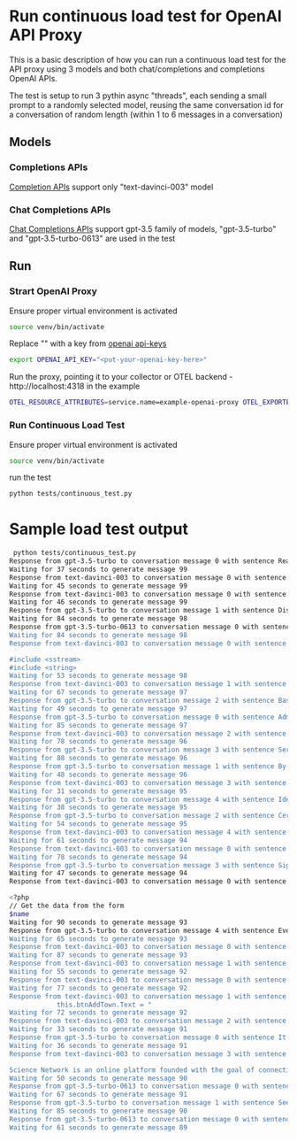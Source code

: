 # Run continuous load test for OpenAI API Proxy

This is a basic description of how you can run a continuous load test for the API proxy using 3 models and both chat/completions and completions OpenAI APIs. 

The test is setup to run 3 pythin async "threads", each sending a small prompt to a randomly selected model, reusing the same conversation id for a conversation of random length (within 1 to 6 messages in a conversation)

## Models
### Completions APIs
[Completion APIs](https://platform.openai.com/docs/api-reference/completions/create) support only "text-davinci-003" model

### Chat Completions APIs
[Chat Completions APIs](https://platform.openai.com/docs/api-reference/chat) support gpt-3.5 family of models, "gpt-3.5-turbo" and "gpt-3.5-turbo-0613" are used in the test

## Run 
### Strart OpenAI Proxy
Ensure proper virtual environment is activated
```bash
source venv/bin/activate
```

Replace "<put-your-openai-key-here>" with a key from [openai api-keys](https://platform.openai.com/account/api-keys)
```bash
export OPENAI_API_KEY="<put-your-openai-key-here>"
```

Run the proxy, pointing it to your collector or OTEL backend - http://localhost:4318 in the example
```bash
OTEL_RESOURCE_ATTRIBUTES=service.name=example-openai-proxy OTEL_EXPORTER_OTLP_ENDPOINT="http://localhost:4318"  opentelemetry-instrument --traces_exporter otlp_proto_http,console --metrics_exporter otlp_proto_http,console uvicorn main:app
```

### Run Continuous Load Test
Ensure proper virtual environment is activated
```bash
source venv/bin/activate
```

run the test
```bash
python tests/continuous_test.py
```

# Sample load test output

```bash
 python tests/continuous_test.py
Response from gpt-3.5-turbo to conversation message 0 with sentence Really. was: Yes, indeed.
Waiting for 37 seconds to generate message 99
Response from text-davinci-003 to conversation message 0 with sentence Institution deal provide. was: An institution deal is a contract between a lending institution (e.g
Waiting for 45 seconds to generate message 99
Response from text-davinci-003 to conversation message 0 with sentence Audience once try. was: Audience: Sure!
Waiting for 46 seconds to generate message 99
Response from gpt-3.5-turbo to conversation message 1 with sentence Discussion material. was: Interesting topic.
Waiting for 84 seconds to generate message 98
Response from gpt-3.5-turbo-0613 to conversation message 0 with sentence Probably group program. was: What's the program?
Waiting for 84 seconds to generate message 98
Response from text-davinci-003 to conversation message 0 with sentence Generation. was: h"

#include <sstream>
#include <string>
Waiting for 53 seconds to generate message 98
Response from text-davinci-003 to conversation message 1 with sentence General. was: No olvides leer las Normas del Foro
Waiting for 67 seconds to generate message 97
Response from gpt-3.5-turbo to conversation message 2 with sentence Base section. was: Foundation support.
Waiting for 49 seconds to generate message 97
Response from gpt-3.5-turbo to conversation message 0 with sentence Administration. was: How can I assist?
Waiting for 85 seconds to generate message 97
Response from text-davinci-003 to conversation message 2 with sentence Situation executive leader. was: An executive leader handles the day-to-day operations of an organization
Waiting for 78 seconds to generate message 96
Response from gpt-3.5-turbo to conversation message 3 with sentence Service join help. was: Assistance available!
Waiting for 88 seconds to generate message 96
Response from gpt-3.5-turbo to conversation message 1 with sentence By unit. was: What is it?
Waiting for 48 seconds to generate message 96
Response from text-davinci-003 to conversation message 3 with sentence Fish painting. was: Fish painting is an art in which an artist creates a painting using fish
Waiting for 31 seconds to generate message 95
Response from gpt-3.5-turbo to conversation message 4 with sentence Identify agreement next. was: Confirm details soon.
Waiting for 38 seconds to generate message 95
Response from gpt-3.5-turbo to conversation message 2 with sentence Certainly. was: Of course!
Waiting for 54 seconds to generate message 95
Response from text-davinci-003 to conversation message 4 with sentence Spend perform government. was: Government spending, or public expenditure, is any money spent by the government
Waiting for 61 seconds to generate message 94
Response from text-davinci-003 to conversation message 0 with sentence Physical difficult. was: Physical difficulty refers to a variety of physical health conditions, injuries, and
Waiting for 78 seconds to generate message 94
Response from gpt-3.5-turbo to conversation message 3 with sentence Sign cut professional. was: What's the request?
Waiting for 47 seconds to generate message 94
Response from text-davinci-003 to conversation message 0 with sentence Put create. was: php

<?php
// Get the data from the form
$name
Waiting for 90 seconds to generate message 93
Response from gpt-3.5-turbo to conversation message 4 with sentence Everyone near stuff. was: What's happening?
Waiting for 65 seconds to generate message 93
Response from text-davinci-003 to conversation message 0 with sentence Standard speech exactly. was: Good morning/afternoon/evening ladies and gentlemen. It is
Waiting for 87 seconds to generate message 93
Response from text-davinci-003 to conversation message 1 with sentence However former past. was: It is not possible to answer this question as it does not specify a
Waiting for 55 seconds to generate message 92
Response from text-davinci-003 to conversation message 0 with sentence Raise difference. was: Difference is the amount by which one thing is greater or less than
Waiting for 77 seconds to generate message 92
Response from text-davinci-003 to conversation message 1 with sentence Town. was: TabIndex = 103;
            this.btnAddTown.Text = "
Waiting for 72 seconds to generate message 92
Response from text-davinci-003 to conversation message 2 with sentence Line production go. was: Production go is the necessary step that has to be taken for a product
Waiting for 33 seconds to generate message 91
Response from gpt-3.5-turbo to conversation message 0 with sentence It avoid. was: Avoid it.
Waiting for 36 seconds to generate message 91
Response from text-davinci-003 to conversation message 3 with sentence Network own scientist. was: network

Science Network is an online platform founded with the goal of connecting scientists
Waiting for 50 seconds to generate message 90
Response from gpt-3.5-turbo-0613 to conversation message 0 with sentence Level. was: Same level.
Waiting for 67 seconds to generate message 91
Response from gpt-3.5-turbo to conversation message 1 with sentence See benefit well. was: Benefit is clear.
Waiting for 85 seconds to generate message 90
Response from gpt-3.5-turbo-0613 to conversation message 0 with sentence Tell let establish. was: Establish what?
Waiting for 61 seconds to generate message 89
```
